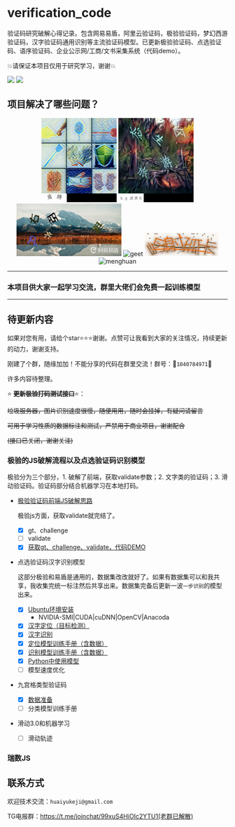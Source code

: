 # verification_code
验证码研究破解心得记录。包含网易易盾，阿里云验证码，极验验证码，梦幻西游验证码，汉字验证码通用识别等主流验证码模型。已更新极验验证码、点选验证码、语序验证码、企业公示网/工商/文书采集系统（代码demo）。



:boom:请保证本项目仅用于研究学习，谢谢:boom:



![](https://img.shields.io/badge/Python-%3E%3D3.6-orange?style=social) ![](https://img.shields.io/github/license/huaiyukeji/verification_code) 



## 项目解决了哪些问题？

<p align="center">
	<img src="./media/e697bc6aa912eeb2610998833f209242.jpg" alt="geet" width="172" height="192">
	<img src="./media/geet_demo.jpg" alt="geet" width="172" height="192">
	<img src="./media/yidun_demo.jpg" alt="yidun" width="240" height="120">
	<img src="./media/0b7bbb3595309f7f9123704ef354a52d旅_u65c5.jpg" alt="geet">
	<img src="./media/1590951689.png" alt="menghuan" >
	<img src="./media/阿_1cde28c6abce11eab97c0242ac110002.jpg" alt="menghuan">
</p>



---

### 本项目供大家一起学习交流，群里大佬们会免费一起训练模型

---



## 待更新内容

如果对您有用，请给个star:star::star::star:谢谢。点赞可让我看到大家的关注情况，持续更新的动力，谢谢支持。

刚建了个群，随缘加加！不能分享的代码在群里交流！群号：:rocket:`1040784971`:rocket:

许多内容待整理。

:star: **~~更新极验打码测试接口~~**:star:：

~~垃圾服务器，图片识别速度很慢，随便用用，随时会挂掉，有疑问请留言~~

~~可用于学习性质的数据标注和测试，严禁用于商业项目，谢谢配合~~

~~(接口已关闭，谢谢关注)~~

### 极验的JS破解流程以及点选验证码识别模型

极验分为三个部分，1. 破解了前端，获取validate参数；2. 文字类的验证码；3. 滑动验证码。验证码部分结合机器学习在本地打码。

- [极验验证码前端JS破解思路](./doc/jiyan_gt_challenge.md)

	极验js方面，获取validate就完结了。

  - [x] gt、challenge
  - [ ] validate
  - [x] [获取gt、challenge、validate，代码DEMO](./doc/jiyan_gt_challenge_demo.ipynb)
  
- 点选验证码汉字识别模型

  这部分极验和易盾是通用的，数据集改改就好了。如果有数据集可以和我共享，我收集完统一标注然后共享出来。数据集完备后更新一波`一步识别`的模型出来。

  - [x] [Ubuntu环境安装](./doc/Ubuntu18.04%20install%20darknet%20yolo-v3%7Ccuda%7Ccudnn%7Copencv%7Canaconda.md)
  	- NVIDIA-SMI|CUDA|cuDNN|OpenCV|Anacoda
  - [x] [汉字定位（目标检测）](./hanzi_detection/README.md)
  - [x] [汉字识别](./hanzi_detection/readme_classify.md)
  - [x] [定位模型训练手册（含数据）](./doc/detector_train_handbook.md)
  - [x] [识别模型训练手册（含数据）](./doc/classifier_train_handbook.md)
  - [x] [Python中使用模型](./doc/在Python中使用模型.ipynb)
  - [ ] 模型速度优化
  
- 九宫格类型验证码

  - [x] [数据准备](./doc/九宫格图片验证码训练集.md)
  - [ ] 分类模型训练手册

- 滑动3.0和机器学习

  - [ ] 滑动轨迹

### 瑞数JS




## 联系方式
欢迎技术交流：`huaiyukeji@gmail.com`



TG电报群：https://t.me/joinchat/99xuS4HiOIc2YTU1(老群已解散)

